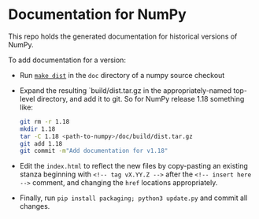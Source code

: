 # Documentation for NumPy

This repo holds the generated documentation for historical versions of NumPy.

To add documentation for a version:

- Run [`make dist`](https://stackoverflow.com/questions/43197756/what-is-the-difference-between-make-and-make-dist) in
  the `doc` directory of a numpy source checkout

- Expand the resulting `build/dist.tar.gz in the appropriately-named top-level
  directory, and add it to git. So for NumPy release 1.18 something like:

  ```bash
  git rm -r 1.18
  mkdir 1.18
  tar -C 1.18 <path-to-numpy>/doc/build/dist.tar.gz
  git add 1.18
  git commit -m"Add documentation for v1.18"
  ```

- Edit the `index.html` to reflect the new files by copy-pasting an existing
  stanza beginning with `<!-- tag vX.YY.Z -->` after the
  `<!-- insert here -->` comment, and changing the `href` locations
  appropriately.

- Finally, run `pip install packaging; python3 update.py` and commit all changes.
